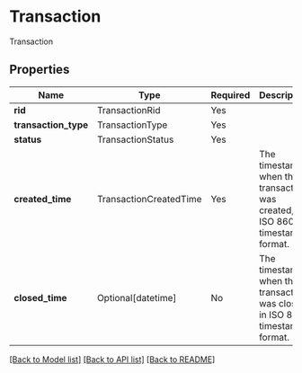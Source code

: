 # Transaction

Transaction

## Properties
| Name | Type | Required | Description |
| ------------ | ------------- | ------------- | ------------- |
**rid** | TransactionRid | Yes |  |
**transaction_type** | TransactionType | Yes |  |
**status** | TransactionStatus | Yes |  |
**created_time** | TransactionCreatedTime | Yes | The timestamp when the transaction was created, in ISO 8601 timestamp format.  |
**closed_time** | Optional[datetime] | No | The timestamp when the transaction was closed, in ISO 8601 timestamp format.  |


[[Back to Model list]](../../../README.md#models-v2-link) [[Back to API list]](../../README.md#documentation-for-api-endpoints) [[Back to README]](../../README.md)
